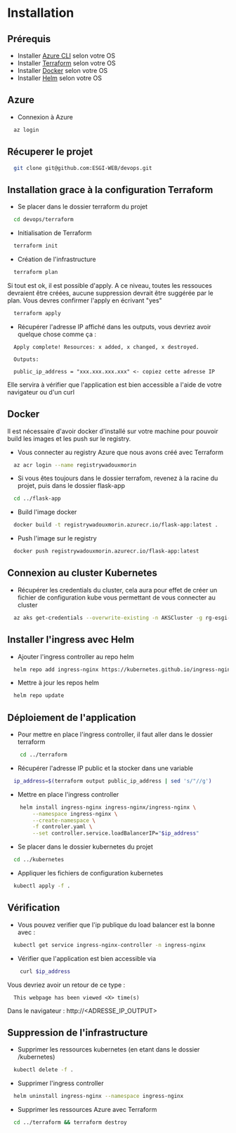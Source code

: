 # Installation

## Prérequis

- Installer [Azure CLI](https://learn.microsoft.com/en-us/cli/azure/install-azure-cli) selon votre OS
- Installer [Terraform](https://developer.hashicorp.com/terraform/downloads) selon votre OS
- Installer [Docker](https://docs.docker.com/get-docker/) selon votre OS
- Installer [Helm](https://helm.sh/docs/intro/install/) selon votre OS

## Azure

- Connexion à Azure
    
```bash
  az login
```

## Récuperer le projet

```bash
  git clone git@github.com:ESGI-WEB/devops.git
```

## Installation grace à la configuration Terraform

- Se placer dans le dossier terraform du projet

```bash
  cd devops/terraform
```

- Initialisation de Terraform

```bash
  terraform init
```

- Création de l'infrastructure

```bash
  terraform plan
```

Si tout est ok, il est possible d'apply.
A ce niveau, toutes les ressouces devraient être créées, aucune suppression devrait être suggérée par le plan.
Vous devres confirmer l'apply en écrivant "yes"
```bash
  terraform apply
```

- Récupérer l'adresse IP affiché dans les outputs, vous devriez avoir quelque chose comme ça : 

```
  Apply complete! Resources: x added, x changed, x destroyed.

  Outputs:

  public_ip_address = "xxx.xxx.xxx.xxx" <- copiez cette adresse IP
```

Elle servira à vérifier que l'application est bien accessible a l'aide de votre navigateur ou d'un curl

## Docker

Il est nécessaire d'avoir docker d'installé sur votre machine pour pouvoir build les images et les push sur le registry.

- Vous connecter au registry Azure que nous avons créé avec Terraform

```bash
  az acr login --name registrywadouxmorin
```

- Si vous êtes toujours dans le dossier terrafom, revenez à la racine du projet, puis dans le dossier flask-app

```bash
  cd ../flask-app
```

- Build l'image docker

```bash
  docker build -t registrywadouxmorin.azurecr.io/flask-app:latest .
```

- Push l'image sur le registry

```bash
  docker push registrywadouxmorin.azurecr.io/flask-app:latest
```

## Connexion au cluster Kubernetes

- Récupérer les credentials du cluster, cela aura pour effet de créer un fichier de configuration kube vous permettant de vous connecter au cluster

```bash
  az aks get-credentials --overwrite-existing -n AKSCluster -g rg-esgi-wadoux-morin
```

## Installer l'ingress avec Helm

- Ajouter l'ingress controller au repo helm

```bash
  helm repo add ingress-nginx https://kubernetes.github.io/ingress-nginx
```

- Mettre à jour les repos helm

```bash
  helm repo update
```

## Déploiement de l'application

- Pour mettre en place l'ingress controller, il faut aller dans le dossier terraform
```bash
    cd ../terraform
```

- Récupérer l'adresse IP public et la stocker dans une variable

```bash
  ip_address=$(terraform output public_ip_address | sed 's/"//g')
```

- Mettre en place l'ingress controller

```bash    
    helm install ingress-nginx ingress-nginx/ingress-nginx \
        --namespace ingress-nginx \
        --create-namespace \
        -f controler.yaml \
        --set controller.service.loadBalancerIP="$ip_address"
 ```

- Se placer dans le dossier kubernetes du projet

```bash
  cd ../kubernetes
```

- Appliquer les fichiers de configuration kubernetes

```bash
  kubectl apply -f .
```

## Vérification

- Vous pouvez verifier que l'ip publique du load balancer est la bonne avec :

```bash
  kubectl get service ingress-nginx-controller -n ingress-nginx
```

- Vérifier que l'application est bien accessible via
    
```bash
    curl $ip_address
```

Vous devriez avoir un retour de ce type :

```
  This webpage has been viewed <X> time(s)
```

Dans le navigateur : http://<ADRESSE_IP_OUTPUT>

## Suppression de l'infrastructure

- Supprimer les ressources kubernetes (en etant dans le dossier /kubernetes)

```bash
  kubectl delete -f .
```

- Supprimer l'ingress controller

```bash
  helm uninstall ingress-nginx --namespace ingress-nginx
```

- Supprimer les ressources Azure avec Terraform

```bash
  cd ../terraform && terraform destroy
```